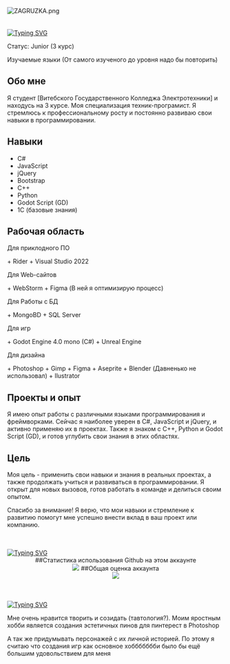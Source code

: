 <div id="about+my+education" align="left">
<img src="https://ie.wampi.ru/2023/06/30/ZAGRUZKA.png" alt="ZAGRUZKA.png" border="0"><br><br><br>
<a href="https://git.io/typing-svg"><img src="https://readme-typing-svg.herokuapp.com?font=Fira+Code&weight=300&size=28&pause=1000&color=72ACE5&center=false&repeat=true&width=435&lines=|++About+my+education" alt="Typing SVG" /></a>
<p>Статус: Junior (3 курс)</p> 
<p> Изучаемые языки (От самого изученого до уровня надо бы повторить)</p>  

## Обо мне
Я студент [Витебского Государственного Колледжа Электротехники] и находусь на 3 курсе. Моя специализация техник-програмист. Я стремлюсь к профессиональному росту и постоянно развиваю свои навыки в программировании.

## Навыки
- C#
- JavaScript
- jQuery
- Bootstrap
- C++
- Python
- Godot Script (GD)
- 1С (базовые знания)

## Рабочая область
<p>Для приклодного ПО</p>
  + Rider
  + Visual Studio 2022
<br><p>Для Web-сайтов</p>
  + WebStorm
  + Figma (В ней я оптимизирую процесс)
<br><p>Для Работы с БД</p>
  + MongoBD
  + SQL Server
<br><p>Для игр</p>
  + Godot Engine 4.0 mono (C#)
  + Unreal Engine
<br><p>Для дизайна</p>
  + Photoshop
  + Gimp
  + Figma
  + Aseprite
  + Blender (Давненько не использовал)
  + Ilustrator

## Проекты и опыт
Я имею опыт работы с различными языками программирования и фреймворками. Сейчас я наиболее уверен в C#, JavaScript и jQuery, и активно применяю их в проектах. Также я знаком с C++, Python и Godot Script (GD), и готов углубить свои знания в этих областях.

## Цель
Моя цель - применить свои навыки и знания в реальных проектах, а также продолжать учиться и развиваться в программировании. Я открыт для новых вызовов, готов работать в команде и делиться своим опытом.

Спасибо за внимание! Я верю, что мои навыки и стремление к развитию помогут мне успешно внести вклад в ваш проект или компанию.
<br> <br> <br>
</div>
 <a  href="https://git.io/typing-svg"><img src="https://readme-typing-svg.herokuapp.com?font=Fira+Code&weight=300&size=28&pause=1000&color=72ACE5&center=false&repeat=true&width=435&lines=|++Profile+Statistics" alt="Typing SVG"/></a>
 <div id="profile+statistics" align="center">
##Статистика использования Github на этом аккаунте<br>
  <a href="https://git.io/streak-stats"><img src="https://streak-stats.demolab.com?user=IstAKI&theme=transparent&locale=ru"/></a>
##Общая оценка аккаунта<br>
   <a href="https://github.com/anuraghazra/github-readme-stats"><img src="https://github-readme-stats.vercel.app/api?username=IstAKI&show_icons=true&theme=tokyonight"/></a>
</div>
<br> <br> <br>
<div id="about+my+entertainment" align="left">
<a href="https://git.io/typing-svg"><img src="https://readme-typing-svg.herokuapp.com?font=Fira+Code&weight=300&size=28&pause=1000&color=72ACE5&center=false&repeat=true&width=435&lines=|++About+my+entertainment" alt="Typing SVG"/></a>
<p align="left">Мне очень нравится творить и созидать (тавтология?). Моим яростным хобби является создания эстетичных пинов для пинтерест в Photoshop </p>
<p align="left">А так же придумывать персонажей с их личной историей. По этому я считаю что создания игр как основное хоббббббби было бы ещё большим удовольствием для меня </p>
</div>
